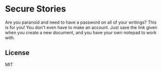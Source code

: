 # Secure Stories

Are you paranoid and need to have a password on all of your writings? This is for you! You don't even have to make an account. Just save the link given when you create a new document, and you have your own notepad to work with. 

## License

MIT